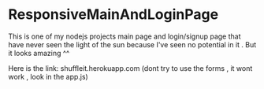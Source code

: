 # ResponsiveMainAndLoginPage
This is one of my nodejs projects main page and login/signup page that have never seen the light of the sun because I've seen no potential in it . But it looks amazing ^^

Here is the link: 
shuffleit.herokuapp.com (dont try to use the forms , it wont work , look in the app.js)
